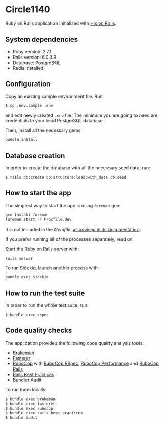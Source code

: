 # Circle1140

Ruby on Rails application initialized with [Hix on Rails][hixonrails].

## System dependencies

- Ruby version: 2.7.1
- Rails version: 6.0.3.3
- Database: PostgreSQL
- Redis installed

## Configuration

Copy an existing sample environment file. Run:
```bash
$ cp .env.sample .env
```

and edit newly created `.env` file. The minimum you are going to need are
credentials to your local PostgreSQL database.

Then, install all the necessary gems:
```bash
bundle install
```

## Database creation

In order to create the database with all the necessary seed data, run:
```bash
$ rails db:create db:structure:load:with_data db:seed
```

## How to start the app

The simplest way to start the app is using `foreman` gem.
```bash
gem install foreman
foreman start -f Procfile.dev
```
It is not included in the _Gemfile_, [as advised in its documentation][foreman].

If you prefer running all of the processes separately, read on.

Start the Ruby on Rails server with:
```bash
rails server
```
To run Sidekiq, launch another process with:
```bash
bundle exec sidekiq
```

## How to run the test suite

In order to run the whole test suite, run:

```bash
$ bundle exec rspec
```

## Code quality checks

The application provides the following code quality analysis tools:

- [Brakeman][brakeman]
- [Fasterer][fasterer]
- [RuboCop][rubocop] with [RuboCop RSpec][rubocop-rspec], [RuboCop Performance][rubocop-performance] and [RuboCop Rails][rubocop-rails]
- [Rails Best Practices][rails-best-practices]
- [Bundler Audit][bundler-audit]

To run them locally:

```bash
$ bundle exec brakeman
$ bundle exec fasterer
$ bundle exec rubocop
$ bundle exec rails_best_practices
$ bundle audit
```

[hixonrails]: https://hixonrails.com
[brakeman]: https://github.com/presidentbeef/brakeman
[rubocop]: https://github.com/rubocop-hq/rubocop
[rubocop-performance]: https://github.com/rubocop-hq/rubocop-performance
[rubocop-rspec]: https://github.com/rubocop-hq/rubocop-rspec
[rubocop-rails]: https://github.com/rubocop-hq/rubocop-rails
[fasterer]: https://github.com/DamirSvrtan/fasterer
[foreman]: https://github.com/ddollar/foreman#installation
[rails-best-practices]: https://github.com/flyerhzm/rails_best_practices
[bundler-audit]: https://github.com/rubysec/bundler-audit
